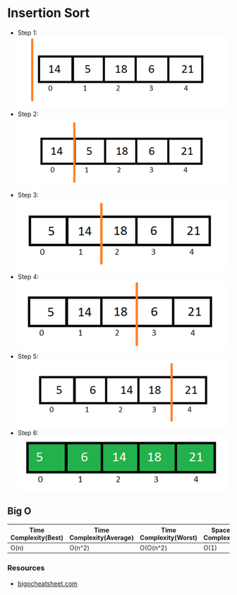 # Insertion Sort

* Step 1:
![Insertion_sort](../../../assets/img/Python-Insertion-Sort-1.png)
* Step 2:
![Insertion_sort](../../../assets/img/Python-Insertion-Sort-2.png)
* Step 3:
![Insertion_sort](../../../assets/img/Python-Insertion-Sort-3.png)
* Step 4:
![Insertion_sort](../../../assets/img/Python-Insertion-Sort-4.png)
* Step 5:
![Insertion_sort](../../../assets/img/Python-Insertion-Sort-5.png)
* Step 6:
![Insertion_sort](../../../assets/img/Python-Insertion-Sort-6.png)

## Big O

| Time Complexity(Best) | Time Complexity(Average) | Time Complexity(Worst) | Space Complexity |
| ------------- | ------------- | ------------- | ------------- |
| O(n)    | O(n^2)    | O(O(n^2)    | O(1)          |

### Resources
* [bigocheatsheet.com](http://bigocheatsheet.com/)
